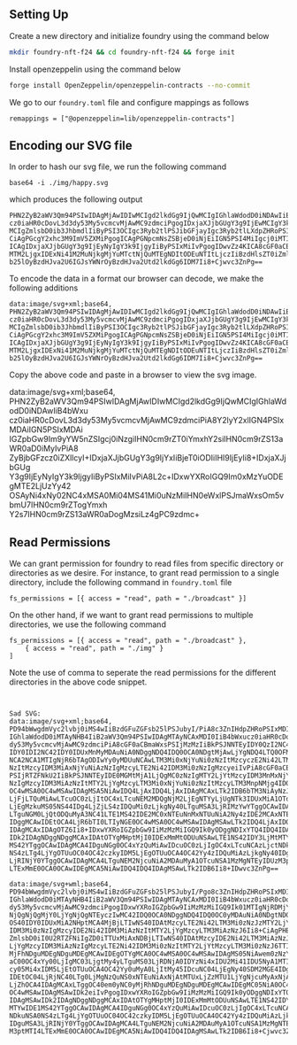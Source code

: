 ## Setting Up
Create a new directory and initialize foundry using the command below
```bash
mkdir foundry-nft-f24 && cd foundry-nft-f24 && forge init
```

Install openzeppelin using the command below
```bash
forge install OpenZeppelin/openzeppelin-contracts --no-commit
```

We go to our `foundry.toml` file and configure mappings as follows
```
remappings = ["@openzeppelin=lib/openzeppelin-contracts"]
```

## Encoding our SVG file
In order to hash our svg file, we run the following command
```
base64 -i ./img/happy.svg
```
which produces the following output
```
PHN2ZyB2aWV3Qm94PSIwIDAgMjAwIDIwMCIgd2lkdGg9IjQwMCIgIGhlaWdodD0iNDAwIiB4bWxu
cz0iaHR0cDovL3d3dy53My5vcmcvMjAwMC9zdmciPgogIDxjaXJjbGUgY3g9IjEwMCIgY3k9IjEw
MCIgZmlsbD0ib3JhbmdlIiByPSI3OCIgc3Ryb2tlPSJibGFjayIgc3Ryb2tlLXdpZHRoPSIzIi8+
CiAgPGcgY2xhc3M9ImV5ZXMiPgogICAgPGNpcmNsZSBjeD0iNjEiIGN5PSI4MiIgcj0iMTIiLz4K
ICAgIDxjaXJjbGUgY3g9IjEyNyIgY3k9IjgyIiByPSIxMiIvPgogIDwvZz4KICA8cGF0aCBkPSJt
MTM2LjgxIDExNi41M2MuNjkgMjYuMTctNjQuMTEgNDItODEuNTItLjczIiBzdHlsZT0iZmlsbDpu
b25lOyBzdHJva2U6IGJsYWNrOyBzdHJva2Utd2lkdGg6IDM7Ii8+Cjwvc3ZnPg==
```

To encode the data in a format our browser can decode, we make the following additions
```
data:image/svg+xml;base64,
PHN2ZyB2aWV3Qm94PSIwIDAgMjAwIDIwMCIgd2lkdGg9IjQwMCIgIGhlaWdodD0iNDAwIiB4bWxu
cz0iaHR0cDovL3d3dy53My5vcmcvMjAwMC9zdmciPgogIDxjaXJjbGUgY3g9IjEwMCIgY3k9IjEw
MCIgZmlsbD0ib3JhbmdlIiByPSI3OCIgc3Ryb2tlPSJibGFjayIgc3Ryb2tlLXdpZHRoPSIzIi8+
CiAgPGcgY2xhc3M9ImV5ZXMiPgogICAgPGNpcmNsZSBjeD0iNjEiIGN5PSI4MiIgcj0iMTIiLz4K
ICAgIDxjaXJjbGUgY3g9IjEyNyIgY3k9IjgyIiByPSIxMiIvPgogIDwvZz4KICA8cGF0aCBkPSJt
MTM2LjgxIDExNi41M2MuNjkgMjYuMTctNjQuMTEgNDItODEuNTItLjczIiBzdHlsZT0iZmlsbDpu
b25lOyBzdHJva2U6IGJsYWNrOyBzdHJva2Utd2lkdGg6IDM7Ii8+Cjwvc3ZnPg==
```
Copy the above code and paste in a browser to view the svg image.

data:image/svg+xml;base64, PHN2ZyB2aWV3Qm94PSIwIDAgMjAwIDIwMCIgd2lkdGg9IjQwMCIgIGhlaWdodD0iNDAwIiB4bWxu cz0iaHR0cDovL3d3dy53My5vcmcvMjAwMC9zdmciPiA8Y2lyY2xlIGN4PSIxMDAiIGN5PSIxMDAi IGZpbGw9Im9yYW5nZSIgcj0iNzgiIHN0cm9rZT0iYmxhY2siIHN0cm9rZS13aWR0aD0iMyIvPiA8 ZyBjbGFzcz0iZXllcyI+IDxjaXJjbGUgY3g9IjYxIiBjeT0iODIiIHI9IjEyIi8+IDxjaXJjbGUg Y3g9IjEyNyIgY3k9IjgyIiByPSIxMiIvPiA8L2c+IDxwYXRoIGQ9Im0xMzYuODEgMTE2LjUzYy42 OSAyNi4xNy02NC4xMSA0Mi04MS41Mi0uNzMiIHN0eWxlPSJmaWxsOm5vbmU7IHN0cm9rZTogYmxh Y2s7IHN0cm9rZS13aWR0aDogMzsiLz4gPC9zdmc+


## Read Permissions
We can grant permission for foundry to read files from specific directory or directories as we desire. For instance, to grant read permission to a single directory, include the following command in `foundry.toml` file
```
fs_permissions = [{ access = "read", path = "./broadcast" }]
```
On the other hand, if we want to grant read permissions to multiple directories, we use the following command
```
fs_permissions = [{ access = "read", path = "./broadcast" },
    { access = "read", path = "./img" }
]
```
Note the use of comma to seperate the read permissions for the different directories in the above code snippet.

```


Sad SVG:
data:image/svg+xml;base64,
PD94bWwgdmVyc2lvbj0iMS4wIiBzdGFuZGFsb25lPSJubyI/PiA8c3ZnIHdpZHRoPSIxMDI0cHgi
IGhlaWdodD0iMTAyNHB4IiB2aWV3Qm94PSIwIDAgMTAyNCAxMDI0IiB4bWxucz0iaHR0cDovL3d3
dy53My5vcmcvMjAwMC9zdmciPiA8cGF0aCBmaWxsPSIjMzMzIiBkPSJNNTEyIDY0QzI2NC42IDY0
IDY0IDI2NC42IDY0IDUxMnMyMDAuNiA0NDggNDQ4IDQ0OCA0NDgtMjAwLjYgNDQ4LTQ0OFM3NTku
NCA2NCA1MTIgNjR6bTAgODIwYy0yMDUuNCAwLTM3Mi0xNjYuNi0zNzItMzcyczE2Ni42LTM3MiAz
NzItMzcyIDM3MiAxNjYuNiAzNzIgMzcyLTE2Ni42IDM3Mi0zNzIgMzcyeiIvPiA8cGF0aCBmaWxs
PSIjRTZFNkU2IiBkPSJNNTEyIDE0MGMtMjA1LjQgMC0zNzIgMTY2LjYtMzcyIDM3MnMxNjYuNiAz
NzIgMzcyIDM3MiAzNzItMTY2LjYgMzcyLTM3Mi0xNjYuNi0zNzItMzcyLTM3MnpNMjg4IDQyMWE0
OC4wMSA0OC4wMSAwIDAgMSA5NiAwIDQ4LjAxIDQ4LjAxIDAgMCAxLTk2IDB6bTM3NiAyNzJoLTQ4
LjFjLTQuMiAwLTcuOC0zLjItOC4xLTcuNEM2MDQgNjM2LjEgNTYyLjUgNTk3IDUxMiA1OTdzLTky
LjEgMzkuMS05NS44IDg4LjZjLS4zIDQuMi0zLjkgNy40LTguMSA3LjRIMzYwYTggOCAwIDAgMS04
LTguNGM0LjQtODQuMyA3NC41LTE1MS42IDE2MC0xNTEuNnMxNTUuNiA2Ny4zIDE2MCAxNTEuNmE4
IDggMCAwIDEtOCA4LjR6bTI0LTIyNGE0OC4wMSA0OC4wMSAwIDAgMSAwLTk2IDQ4LjAxIDQ4LjAx
IDAgMCAxIDAgOTZ6Ii8+IDxwYXRoIGZpbGw9IiMzMzMiIGQ9Ik0yODggNDIxYTQ4IDQ4IDAgMSAw
IDk2IDAgNDggNDggMCAxIDAtOTYgMHptMjI0IDExMmMtODUuNSAwLTE1NS42IDY3LjMtMTYwIDE1
MS42YTggOCAwIDAgMCA4IDguNGg0OC4xYzQuMiAwIDcuOC0zLjIgOC4xLTcuNCAzLjctNDkuNSA0
NS4zLTg4LjYgOTUuOC04OC42czkyIDM5LjEgOTUuOCA4OC42Yy4zIDQuMiAzLjkgNy40IDguMSA3
LjRINjY0YTggOCAwIDAgMCA4LTguNEM2NjcuNiA2MDAuMyA1OTcuNSA1MzMgNTEyIDUzM3ptMTI4
LTExMmE0OCA0OCAwIDEgMCA5NiAwIDQ4IDQ4IDAgMSAwLTk2IDB6Ii8+IDwvc3ZnPg==

data:image/svg+wml;base64,
PD94bWwgdmVyc2lvbj0iMS4wIiBzdGFuZGFsb25lPSJubyI/Pgo8c3ZnIHdpZHRoPSIxMDI0cHgi
IGhlaWdodD0iMTAyNHB4IiB2aWV3Qm94PSIwIDAgMTAyNCAxMDI0IiB4bWxucz0iaHR0cDovL3d3
dy53My5vcmcvMjAwMC9zdmciPgogIDxwYXRoIGZpbGw9IiMzMzMiIGQ9Ik01MTIgNjRDMjY0LjYg
NjQgNjQgMjY0LjYgNjQgNTEyczIwMC42IDQ0OCA0NDggNDQ4IDQ0OC0yMDAuNiA0NDgtNDQ4Uzc1
OS40IDY0IDUxMiA2NHptMCA4MjBjLTIwNS40IDAtMzcyLTE2Ni42LTM3Mi0zNzJzMTY2LjYtMzcy
IDM3Mi0zNzIgMzcyIDE2Ni42IDM3MiAzNzItMTY2LjYgMzcyLTM3MiAzNzJ6Ii8+CiAgPHBhdGgg
ZmlsbD0iI0U2RTZFNiIgZD0iTTUxMiAxNDBjLTIwNS40IDAtMzcyIDE2Ni42LTM3MiAzNzJzMTY2
LjYgMzcyIDM3MiAzNzIgMzcyLTE2Ni42IDM3Mi0zNzItMTY2LjYtMzcyLTM3Mi0zNzJ6TTI4OCA0
MjFhNDguMDEgNDguMDEgMCAwIDEgOTYgMCA0OC4wMSA0OC4wMSAwIDAgMS05NiAwem0zNzYgMjcy
aC00OC4xYy00LjIgMC03LjgtMy4yLTguMS03LjRDNjA0IDYzNi4xIDU2Mi41IDU5NyA1MTIgNTk3
cy05Mi4xIDM5LjEtOTUuOCA4OC42Yy0uMyA0LjItMy45IDcuNC04LjEgNy40SDM2MGE4IDggMCAw
IDEtOC04LjRjNC40LTg0LjMgNzQuNS0xNTEuNiAxNjAtMTUxLjZzMTU1LjYgNjcuMyAxNjAgMTUx
LjZhOCA4IDAgMCAxLTggOC40em0yNC0yMjRhNDguMDEgNDguMDEgMCAwIDEgMC05NiA0OC4wMSA0
OC4wMSAwIDAgMSAwIDk2eiIvPgogIDxwYXRoIGZpbGw9IiMzMzMiIGQ9Ik0yODggNDIxYTQ4IDQ4
IDAgMSAwIDk2IDAgNDggNDggMCAxIDAtOTYgMHptMjI0IDExMmMtODUuNSAwLTE1NS42IDY3LjMt
MTYwIDE1MS42YTggOCAwIDAgMCA4IDguNGg0OC4xYzQuMiAwIDcuOC0zLjIgOC4xLTcuNCAzLjct
NDkuNSA0NS4zLTg4LjYgOTUuOC04OC42czkyIDM5LjEgOTUuOCA4OC42Yy4zIDQuMiAzLjkgNy40
IDguMSA3LjRINjY0YTggOCAwIDAgMCA4LTguNEM2NjcuNiA2MDAuMyA1OTcuNSA1MzMgNTEyIDUz
M3ptMTI4LTExMmE0OCA0OCAwIDEgMCA5NiAwIDQ4IDQ4IDAgMSAwLTk2IDB6Ii8+Cjwvc3ZnPg==